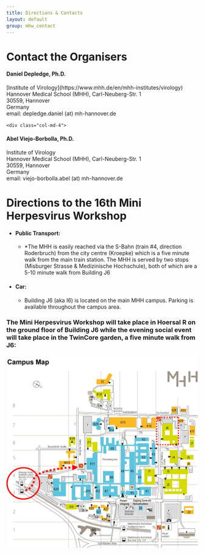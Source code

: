 ```yaml
---
title: Directions & Contacts
layout: default
group: mhw_contact
---
```


# Contact the Organisers


<div class="row">
	<div class="col-md-4">
  <h4>Daniel Depledge, Ph.D.</h4>
  [Institute of Virology](https://www.mhh.de/en/mhh-institutes/virology)<br>
  Hannover Medical School (MHH), Carl-Neuberg-Str. 1<br>
  30559, Hannover<br>
  Germany<br>
  email: depledge.daniel (at) mh-hannover.de<br>
	</div>

	<div class="col-md-4">
  <h4>Abel Viejo-Borbolla, Ph.D.</h4>
  Institute of Virology<br>
  Hannover Medical School (MHH), Carl-Neuberg-Str. 1<br>
  30559, Hannover<br>
  Germany<br>
  email: viejo-borbolla.abel (at) mh-hannover.de<br>
	</div>
</div>

# Directions to the 16th Mini Herpesvirus Workshop
* #### Public Transport:
  * *The MHH is easily reached via the S-Bahn (train #4, direction Roderbruch) from the city centre (Kroepke) which is a five minute walk from the main train station. The MHH is served by two stops (Misburger Strasse & Medizinische Hochschule), both of which are a 5-10 minute walk from Building J6
* #### Car:
  * Building J6 (aka I6) is located on the main MHH campus. Parking is available throughout the campus area.

### The Mini Herpesvirus Workshop will take place in Hoersal R on the ground floor of Building J6 while the evening social event will take place in the TwinCore garden, a five minute walk from J6:
<img class="img-fluid" src="/static/img/mhh_campus_map.jpg" alt="Map of the MHH">

